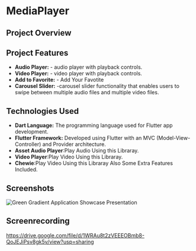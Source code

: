 # MediaPlayer 

## Project Overview


## Project Features

- **Audio Player:** -  audio player with playback controls.
- **Video Player:** -  video player with playback controls.
- **Add to Favorite:** - Add Your Favotite
- **Carousel Slider:** -carousel slider functionality that enables users to swipe between multiple audio files and multiple video files. 


## Technologies Used

- **Dart Language:** The programming language used for Flutter app development.
- **Flutter Framework:** Developed using Flutter with an MVC (Model-View-Controller) and Provider architecture.
- **Asset Audio Player**:Play Audio Using this Libraray.
- **Video Player**:Play Video Using this Libraray.
- **Chewie**:Play Video Using this Libraray Also Some Extra Features Included.

## Screenshots
![Green Gradient Application Showcase Presentation](https://github.com/yashpal4390/media_player/assets/138545274/938ae140-f063-428b-a87a-7f549f66b3f5)

## Screenrecording
https://drive.google.com/file/d/1WRAu8t2zVEEEOBmb8-QoJEJiPsv8gk5v/view?usp=sharing

